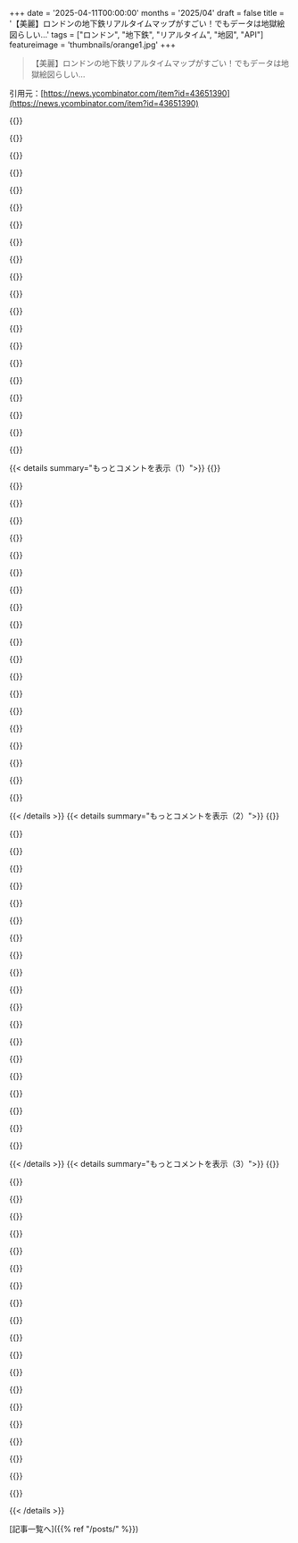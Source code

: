+++
date = '2025-04-11T00:00:00'
months = '2025/04'
draft = false
title = '【美麗】ロンドンの地下鉄リアルタイムマップがすごい！でもデータは地獄絵図らしい…'
tags = ["ロンドン", "地下鉄", "リアルタイム", "地図", "API"]
featureimage = 'thumbnails/orange1.jpg'
+++

> 【美麗】ロンドンの地下鉄リアルタイムマップがすごい！でもデータは地獄絵図らしい…

引用元：[https://news.ycombinator.com/item?id=43651390](https://news.ycombinator.com/item?id=43651390)

{{<matomeQuote body="マジかよ、そのデータ使うのやめとけって。APIもマジ無理。それぞれの到着案内板で駅名バラバラだし、電車の状況も「バーネットに向かってます」とか「ウォータールーの近く」とか自由すぎてワロタ。っていうか、SMS認証しかしてない組織に何を期待してるんだ？しかも17歳にハッキングされて大混乱したばっかじゃん。" userName="lol768" createdAt="2025-04-11T10:18:16" color="">}}

{{<matomeQuote body="でも、香港の次くらいに非接触決済システム導入したのも、銀行のカード決済を最初に取り入れたのもこの組織なんだぜ。" userName="Symbiote" createdAt="2025-04-11T12:00:58" color="">}}

{{<matomeQuote body="それって20年くらい前の話じゃん。テクノロジーの世界じゃ一生モノだよ。15年くらい前にGreater London Authorityのプロジェクトで仕事してたんだけど、Transport for Londonのサーバーに間借りしてたんだよね。技術も人も良かったんだけど、5年後にはみんな逃げ出した。" userName="theginger" createdAt="2025-04-11T19:08:20" color="">}}

{{<matomeQuote body="今は非接触のクレジットカードでピッてするのが一番良いよね。Oysterカードも選択肢として残ってるのはありがたいけど。" userName="ghaff" createdAt="2025-04-11T20:58:03" color="">}}

{{<matomeQuote body="やったー。13年前からあって、未だにRailcardの割引に対応してないんだぜ。TfLは昔は革新的だったかもしれないけど、時代に取り残されてるよね。Oysterの端末に非接触決済リーダーがついたのなんて、つい最近だよ。それまでは2004年に導入されたチップと暗証番号だったんだから。" userName="lol768" createdAt="2025-04-13T20:25:39" color="">}}

{{<matomeQuote body="なんか昔の「Speed cooking」の動画思い出しちゃった。<br>https://youtu.be/8TVpQiCIqp4" userName="HPsquared" createdAt="2025-04-11T14:07:13" color="">}}

{{<matomeQuote body="実はさ、APIとか全然わかんないんだけど、HNを10年くらい楽しんでるんだよね。ダークパターンとかダークマターとか区別もつかないような非技術系の人間にも優しい場所ってことだよね。" userName="bookofjoe" createdAt="2025-04-11T14:19:37" color="">}}

{{<matomeQuote body="APIっていうのは、ソフトウェア同士の通信の境界線みたいなものだよ。悪いAPIの典型的な例は、データがコンピューター向けじゃなくて、人間向けになってるところだね。「Regents Park」と「Regent’s Park」が同じ駅だって人間ならわかるけど、コンピューターにはわからない。TfLのAPIは、駅の表示板を更新するっていう目的には合ってるかもしれないけど、将来のことを考えて設計した方が良いよね。変更するのって大変だし。例えば、古い駅はLED表示で、新しい駅はテレビ画面だったりするから、表示できる情報量が違うんだよね。「Kings Cross」と「King’s Cross St. Pancras」の違いもそれが原因かも。" userName="Pathogen-David" createdAt="2025-04-11T15:23:30" color="#785bff">}}

{{<matomeQuote body="「Kings」って書いてある電車に乗ったら、King’s CrossじゃなくてKingsleyに行っちゃったことあるわ。ちゃんと確認しなかった私が悪いんだけどね。" userName="exe34" createdAt="2025-04-12T21:25:43" color="">}}

{{<matomeQuote body="ああ、それ最悪だね。早く気づいて良かったね。" userName="Pathogen-David" createdAt="2025-04-13T16:20:50" color="">}}

{{<matomeQuote body="一駅か二駅乗り過ごして引き返したよ。イギリスの電車システムは初めてだったんだ。" userName="exe34" createdAt="2025-04-13T17:18:37" color="">}}

{{<matomeQuote body="APIってのは、リクエスターにデータを提供するもんだよ。プロバイダーが作ってて、ユーザーがデータを引っ張って解析できるようにドキュメントがあるのが普通。例えるなら、印刷機能しかないプリンターみたいなもんかな。ボタンを押したらあらかじめ用意されたシートが出てくるみたいな。APIプリンターはサーバーにあって、オブジェクトとか、整理されたデータをAPIにリクエストしたやつに送るんだ。" userName="eks391" createdAt="2025-04-11T15:32:57" color="#ff33a1">}}

{{<matomeQuote body="ウェブサイトのコード版みたいなもんかな。人がウェブブラウザでウェブサイトを見るように、コードはURLにアクセスする。それがAPIって呼ばれることが多いかな。ウェブサイトも技術的にはAPIだよ。" userName="sa-code" createdAt="2025-04-11T15:45:10" color="#ff33a1">}}

{{<matomeQuote body="APIを технически なしで簡単に説明してみるね。APIってのは、事前に定義された合意、つまり契約を使ってソフトウェアとやり取りできるものだよ。APIを法的な契約のセットだと考えてみて。例えば、5ドル渡して「リンゴをくれ」って言ったら、契約通りリンゴがもらえるよね。もしブロッコリーが来たら、それはバグってこと。契約違反だね。これを他の分野に適用すると、例えば、店のアイテムのIDを渡すと、アイテムの名前、価格、在庫が返ってくるみたいな感じ。" userName="unfocused" createdAt="2025-04-11T15:36:00" color="#ff5733">}}

{{<matomeQuote body="得意げに説明してる兄弟みたいなコメンターたちへ。親コメントで質問されてると思う？もしそう思うなら、なんでそう思うの？" userName="unkeen" createdAt="2025-04-11T16:38:11" color="">}}

{{<matomeQuote body="何かを理解してないって言う人が一人いるたびに、同じことを静かに思ってる人が何十人もいるのが普通だよ。親コメンターが説明を求めてなくても、他の人が説明して、実は知りたかったサイレント層を助けることができるんだ。" userName="Mountain_Skies" createdAt="2025-04-11T19:44:26" color="#45d325">}}

{{<matomeQuote body="マジそれな。100の法則ってのがあって、電話とかメールとかオンラインで何かに対して積極的に反応する人が一人いるたびに、99人の同じように感じてるけど、めんどくさがってる人がいるんだよね。" userName="bookofjoe" createdAt="2025-04-12T23:25:18" color="">}}

{{<matomeQuote body="本当にbookofjoeってユーザーに「mansplaining」してると思ってる？" userName="bryanrasmussen" createdAt="2025-04-11T17:33:18" color="">}}

{{<matomeQuote body="何か害があるの？読みたくなきゃ読まなければいいじゃん。" userName="johnmlussier" createdAt="2025-04-11T17:24:35" color="">}}

{{<matomeQuote body="これ、なんか笑顔になっちゃった。" userName="bookofjoe" createdAt="2025-04-11T16:50:41" color="">}}

{{< details summary="もっとコメントを表示（1）">}}
{{<matomeQuote body="これくらいのことは、ちっちゃいLLMでも結構うまくできるんだよね。俺はMTAの遅延情報を整理するのに使ってて、おかげでいい感じにまとめられるようになった。" userName="frakkingcylons" createdAt="2025-04-11T19:06:52" color="#ff5733">}}

{{<matomeQuote body="これって最近あった、Zipカードが使えなくなったやつに関係あるのかな？" userName="MrsPeaches" createdAt="2025-04-11T10:42:21" color="">}}

{{<matomeQuote body="＞TfLがサイバー攻撃に対処しようとした結果、システム停止が広がって、子供とかティーンエイジャーが使う新しいzipカードが手に入らなくなってるらしいよ”<br>＞ Computer Misuse Act違反の疑いで、17歳の男が逮捕されたって。Walsallで逮捕されたらしい…" userName="tim333" createdAt="2025-04-11T17:34:59" color="">}}

{{<matomeQuote body="似たようなビジュアライゼーションは見たことあるけど、これが一番キレイで一日中見てられるわ。TfL APIについては激しく同意。俺も10年以上、Tube Trackerアプリを作り続けてるんだよね。新しいツールを学んだり、フレームワークの変更を試すための定番になってるんだけど、全然改善されてない気がする。Chris Applegateって人が10年以上前に色々書いてたけど、Latimer RoadとGoldhawk Roadの間の駅は追加されたのかな？" userName="i_like_robots" createdAt="2025-04-11T10:03:11" color="#785bff">}}

{{<matomeQuote body="自分の国に公共交通機関のAPIがあることすら知らないで、TfL APIについて文句言ってる人がいるなんて信じられない。APIがあるだけでもすごいことなのに、それがちゃんとメンテされてるなんて。" userName="nullwriter" createdAt="2025-04-11T11:44:32" color="#ff5733">}}

{{<matomeQuote body="俺も16年前にこれ実装したんだよね。新しい技術を色々試しながらやったから、結構大変だったけど、動いた時はマジで嬉しかった。[1]: https://github.com/charleskubicek/wheres-my-tube" userName="charkubi" createdAt="2025-04-11T11:16:51" color="#ff5733">}}

{{<matomeQuote body="ほんと、マジでキレイだよね。電車の重なり具合とかのディテールがすごい。" userName="iamcalledrob" createdAt="2025-04-11T10:38:54" color="#ff5c5c">}}

{{<matomeQuote body="これもおすすめ。<br>https://minitokyo3d.com/" userName="ge96" createdAt="2025-04-11T15:06:50" color="">}}

{{<matomeQuote body="でももう終電後だから、あんまり見るとこないかも。" userName="totetsu" createdAt="2025-04-11T16:35:04" color="">}}

{{<matomeQuote body="子供の頃に遊んだボードゲームに似てるねー。https://en.wikipedia.org/wiki/Scotland_Yard_(board_game)<br>ロンドンの公共交通機関を使ってMr. Xを追いかけるやつ（みんなMr. Xやりたがった）。めっちゃ面白かった。" userName="dachris" createdAt="2025-04-11T10:45:26" color="#45d325">}}

{{<matomeQuote body="まだそのゲームやってるよ！フランスでは結構人気だけど、イングランドじゃ全然知られてないみたいで不思議。新しいボードは90年代のよりちょっと見にくいかな。スマホでもやってるけど、AIはあんまり賢くないんだよね。" userName="bbx" createdAt="2025-04-11T10:48:30" color="">}}

{{<matomeQuote body="フランス人だけど、初めて聞いたわ。" userName="hk__2" createdAt="2025-04-11T19:52:06" color="">}}

{{<matomeQuote body="80年代後半から90年代前半にかけてドイツで結構人気があったよ。" userName="usr1106" createdAt="2025-04-11T20:42:17" color="">}}

{{<matomeQuote body="大人はMornington Crescentで遊ぶんだよ。" userName="willvarfar" createdAt="2025-04-11T10:56:26" color="">}}

{{<matomeQuote body="それ大好きだった！思い出させてくれてありがとう。" userName="crabmusket" createdAt="2025-04-11T22:34:01" color="">}}

{{<matomeQuote body="Cf．「東京の公共交通機関のリアルタイム3Dデジタルマップ」, https://news.ycombinator.com/item?id=37829061<br>、2023年10月" userName="gala8y" createdAt="2025-04-11T09:58:10" color="">}}

{{<matomeQuote body="めっちゃすごい。" userName="hooch" createdAt="2025-04-11T13:36:12" color="">}}

{{<matomeQuote body="オーストリア版は、すべての公共交通機関が載ってて特にクールだよ。<br>https://anachb.vor.at/ (Kartenoptionen -> Live map -> alle einblendenをクリック)" userName="the_mitsuhiko" createdAt="2025-04-11T10:15:26" color="#38d3d3">}}

{{<matomeQuote body="APIもあるよ(一部の公共交通機関):<br>https://www.wienerlinien.at/ogd_realtime/doku/ogd/wienerlini…" userName="wwarek" createdAt="2025-04-11T10:20:47" color="">}}

{{<matomeQuote body="ウィーンの交通システム、マジ使いやすくてGoogle Mapsとの連携もヤバかった。アメリカから来た身としては異次元の世界だったわ。" userName="Althuns" createdAt="2025-04-11T18:02:53" color="#ff33a1">}}


{{< /details >}}
{{< details summary="もっとコメントを表示（2）">}}
{{<matomeQuote body="サンクトペテルブルクのYandex mapにも同じような機能があるんだね。アメリカにも欲しいな。" userName="archagon" createdAt="2025-04-11T15:42:11" color="">}}

{{<matomeQuote body="Tube Creatureも面白いよ（このマップの路線データの元）。特に「Tube Tongues」っていう指標が好きだな。各駅の近くに住む人が話す英語以外の言語のランキングで、ロンドンの多様性がよくわかる。" userName="modernerd" createdAt="2025-04-11T11:21:28" color="#ff5c5c">}}

{{<matomeQuote body="ロンドンの地下鉄マップって過大評価されてると思うんだよね。準地理的なマップの方がロンドンには合ってるんじゃないかな。地区の表示が邪魔だし、駅名も表示して欲しい。" userName="IIAOPSW" createdAt="2025-04-11T13:58:39" color="">}}

{{<matomeQuote body="ポーランドの主要都市の交通機関情報はこちら。<br>https://czynaczas.pl/<br>（左上の都市選択でワルシャワがデフォルト。色々な交通手段が見れるよ）。" userName="Kwpolska" createdAt="2025-04-11T21:01:37" color="#ff5c5c">}}

{{<matomeQuote body="Jago Hazzardが喜びそう（電車好きなら彼のyoutubeチャンネルはマジおすすめ）。" userName="_joel" createdAt="2025-04-11T10:28:34" color="">}}

{{<matomeQuote body="＞個々の到着案内板からのデータを使っているから、駅のスペルがバラバラなんだよね。<br>そんなことないよ。TfLのデータは一貫性がないけど、それは色んなバックエンドを使ってるから。ほとんどの路線では、ドットマトリックス表示器は信号システムと時刻表からデータを得てる（最新の信号システムは時刻表を認識してる）。一方、オンラインAPIはTfLのTrackerNetからの推定値に頼ってる。" userName="ratatoskrt" createdAt="2025-04-11T08:56:13" color="#ff33a1">}}

{{<matomeQuote body="Windows 3時代のテキストベースのロンドン地下鉄土産物ショッピングゲームが最高だった。名前は忘れちゃったけど、電車の時間とかフライトの時間とか、お土産リストとか、色々制約がある中で買い物するゲーム。オフラインだったけど、マジ面白かった。現代版では、東京とかロンドンとかベルリンとかのリアルタイムの運行情報とか、遅延情報とか、チケット割引とかを使って、リアルなゲームを作って欲しい。ゲーム内で買ったお土産が実際に届くみたいな機能も欲しいな。" userName="teleforce" createdAt="2025-04-11T08:50:56" color="#38d3d3">}}

{{<matomeQuote body="Backpackerってゲームに似てるかもね。<br>https://en.wikipedia.org/wiki/Backpacker_(video_game_series)" userName="djxfade" createdAt="2025-04-11T09:05:09" color="">}}

{{<matomeQuote body="ベルリンのVBBネットワークにも同じようなリアルタイムマップがあるよ。S-BahnとかU-Bahnとかバスとかフェリーとかの位置がリアルタイムで見れるんだ。マジ便利。<br>（Livekarte & Multi -MobilitätのLivekarteオプションを選んでね）<br>https://www.vbb.de/fahrinfo/" userName="FlyingSnake" createdAt="2025-04-11T10:39:27" color="#38d3d3">}}

{{<matomeQuote body="路線が同じ場所を走ってる場合、一本の線でしか表示されないから、ちょっとわかりにくいかも。" userName="pledg" createdAt="2025-04-11T09:55:05" color="">}}

{{<matomeQuote body="反対方向の電車が重なって表示されるから、何がどうなってるのかマジで見にくい。あと、電車が止まると消えちゃうのも意味不明。見た目はキレイだけど、実用的じゃないね。ドットとか矢印とか箱で表示した方が絶対見やすいと思う。" userName="TheOtherHobbes" createdAt="2025-04-11T10:48:59" color="">}}

{{<matomeQuote body="電車の色分けはされてるから、そこまで悪くはないかな。個人的には駅の色が濃すぎて、電車が隠れちゃうのが気になる。でも全体的には、このビジュアライゼーションはマジで美しいと思う。" userName="ralferoo" createdAt="2025-04-11T10:31:29" color="#ff5733">}}

{{<matomeQuote body="少なくとも、俺の環境じゃLizzy lineが表示されないんだけど。" userName="Quarrel" createdAt="2025-04-11T10:06:19" color="">}}

{{<matomeQuote body="https://x.com/elizabethln_bot?lang=en<br>https://tfl.gov.uk/" userName="bookofjoe" createdAt="2025-04-11T14:25:08" color="">}}

{{<matomeQuote body="路線自体はあるけど、マジで見えにくいんだよね。それに、電車が走ってないみたいに見える。" userName="sebzim4500" createdAt="2025-04-11T10:26:47" color="">}}

{{<matomeQuote body="なんか時間の流れがゆっくりに感じるのが良いね。壁紙にしたら一日中眺めてそう。" userName="_kush" createdAt="2025-04-11T13:45:08" color="#ff5c5c">}}

{{<matomeQuote body="まあ、tube trainsがちょっと遅いからそう感じるのかもね。" userName="zabzonk" createdAt="2025-04-11T14:58:56" color="">}}

{{<matomeQuote body="未来の駅の時刻がUTCで表示されてるのが気になる。あと、ズームインすると電車が消えたりする。電車が建物に隠れずに上を通るのも気になるな。電車が地上を走ってるところも見たい。いろいろ言いたいことはあるけど、実装するのは大変だよね！Good jobだし、マジでcool。" userName="pjsg" createdAt="2025-04-11T09:08:53" color="#ff33a1">}}

{{<matomeQuote body="路線の速さの違いが見れるのは面白いね。でも…Elizabeth lineはどこ？hoverするとtooltipは出るけど、polylineが表示されない。" userName="n4r9" createdAt="2025-04-11T08:35:26" color="">}}

{{<matomeQuote body="TFLがUnderground lineとして分類してないからじゃないかな。DLRも同じで、hoverするとtooltipは出るけど除外されてるみたい。" userName="megapolitics" createdAt="2025-04-11T09:10:57" color="">}}


{{< /details >}}
{{< details summary="もっとコメントを表示（3）">}}
{{<matomeQuote body="Waterloo&Cityもmissingみたい。" userName="bodyfour" createdAt="2025-04-11T08:57:32" color="">}}

{{<matomeQuote body="tubeじゃなくてoverground lineだよ。Network Southeastの塗装が証拠。tube trainなのにoverground trainで全部undergroundを通るってこと。<br><br>https://m.youtube.com/watch?v=MhUDyX4DKXQ" userName="throwaway519" createdAt="2025-04-11T10:01:31" color="#45d325">}}

{{<matomeQuote body="Waterloo and Cityは1994年にLondon Undergroundに移管されたんだって。British Railの民営化の一環で(このケースは違うけど)。<br>trainを線路からcraneで吊り上げるしかないから、Network South Eastの塗装のままだったみたい。overhaulの時に塗り直されたらしいよ。<br>[1] WaterlooのEurostar延伸で、車両を持ち上げるliftがなくなったらしい。" userName="fredoralive" createdAt="2025-04-11T10:11:42" color="#45d325">}}

{{<matomeQuote body="map上にあると思うけど、transparentかinvisibleになってるのかも。Waterlooの北東をhoverすると見つかるかも。" userName="Symbiote" createdAt="2025-04-11T15:38:24" color="">}}

{{<matomeQuote body="Blackfriarsの右のlineをhoverするとWaterloo and Cityって表示されるけど、incorrectだよ。" userName="pledg" createdAt="2025-04-11T09:57:02" color="">}}

{{<matomeQuote body="Developer donation link (map tile gets expensive!): <br>https://ko-fi.com/benbyfax" userName="LourensT" createdAt="2025-04-11T14:01:34" color="">}}

{{<matomeQuote body="undergroundの駅とtrackを3Dでrenderingしたのを見たことあるけど、stationがすごく多くてtubeの部分が少ないんだよね。stationもrenderingしてほしいな。marinetrafficみたいでnice。" userName="Geenkaas" createdAt="2025-04-11T09:53:05" color="#45d325">}}

{{<matomeQuote body="http://stations.albertguillaumes.cat/" userName="lucianbr" createdAt="2025-04-11T10:01:35" color="">}}

{{<matomeQuote body="ParisのChâteletも見逃さないで!" userName="hk__2" createdAt="2025-04-11T10:27:16" color="">}}

{{<matomeQuote body="ChatGPTさん、Waterloo駅をDoom WADにしてくんねーかな。" userName="gadders" createdAt="2025-04-11T13:07:31" color="">}}

{{<matomeQuote body="めっちゃいいじゃん！でも今まさにチューブに乗っててこれ見てんだけど、自分が乗ってるはずの電車が結構遅れてるし、そのうち消えちゃったんだけど！" userName="chris_overseas" createdAt="2025-04-11T08:29:31" color="#ff5733">}}

{{<matomeQuote body="これって、自分がパラレルワールドに転送されちゃうSFストーリーの始まりみたいじゃん。" userName="ralferoo" createdAt="2025-04-11T10:40:25" color="">}}

{{<matomeQuote body="もし帰ってきたら連絡してくれよな！" userName="bookofjoe" createdAt="2025-04-11T14:26:51" color="">}}

{{<matomeQuote body="今乗ってるチューブを追跡してみたら、1分くらいの遅延があるみたい。家を出るタイミングとか知るのにめっちゃ使えるじゃん。" userName="iLoveOncall" createdAt="2025-04-11T09:06:32" color="#ff5c5c">}}

{{<matomeQuote body="電車の最終目的地が表示されないのが残念。District lineみたいな路線だと結構重要なんだよね。" userName="gorbachev" createdAt="2025-04-11T10:36:01" color="#785bff">}}

{{<matomeQuote body="前に似たようなことあった時、自分の街のSt Petersburgでリアルタイムの地下鉄のデータ取れないか調べたんだよね。残念ながらそういうデータはないみたい。でも地上交通の公式APIは見つけた。" userName="grishka" createdAt="2025-04-11T11:29:03" color="">}}

{{<matomeQuote body="mainline UK trainsならOpenTrainTimesもあるよ。例えば、https://www.opentraintimes.com/maps/signalling/wat#T_WATRLMN がLondon Waterlooね。" userName="class700" createdAt="2025-04-11T12:38:13" color="#45d325">}}

{{<matomeQuote body="マジでクール。特に network diagramみたいなわかりにくいやつじゃなくて、ちゃんと地図になってるのが最高。" userName="imarkphillips" createdAt="2025-04-11T08:22:39" color="#785bff">}}

{{<matomeQuote body="このmap API、マジですごいみたい。さっきhttps://www.maptiler.com/company/見つけたんだけど。" userName="Bengalilol" createdAt="2025-04-11T08:55:27" color="#38d3d3">}}

{{<matomeQuote body="ちょっとバグかも？overlayがmapに固定されてないみたいで、スクロールするとoverlayが動いちゃう。今、Northern lineの南端がMordenじゃなくてKingstonの上にあるよ！" userName="marliechiller" createdAt="2025-04-11T08:55:07" color="">}}


{{< /details >}}


[記事一覧へ]({{% ref "/posts/" %}})
